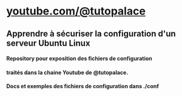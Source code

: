 # [youtube.com/@tutopalace](https://youtube.com/@tutopalace/linuxconf)

## Apprendre à sécuriser la configuration d'un serveur Ubuntu Linux 
#### Repository pour exposition des fichiers de configuration 
#### traités dans la chaine Youtube de @tutopalace.

#### Docs et exemples des fichiers de configuration dans ./conf



